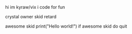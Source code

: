 hi im kyraw/vix
i code for fun

crystal owner
skid
retard

awesome skid
print("Hello world!")
if awesome skid 
do quit
